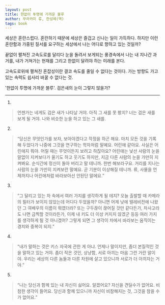 ```yaml
---
layout: post
title: 한없이 투명에 가까운 블루
author: 무라카미 류, 한성례(역)
tags: book
---
```


세상은 혼란스럽다. 혼란하기 때문에 세상은 즐겁고 신나는 일이 가득하다. 하지만 이런 혼란함과 가중된 질서를 요구하는 세상에서 나는 어디로 향하고 있는 것일까?

끝없이 펼쳐진 고속도로를 달리다 눈을 돌려서 보게되는 풍경속에서 나는 내 지나간 과거를, 내가 거쳐가는 현재를 그리고 한없이 달려야 하는 미래를 본다.

고속도로위에 펼쳐진 혼잡성이란 결코 속도를 줄일 수 없다는 것이다. 가는 방향도 가고 있는 속력도 쉽사리 바꿀 수 없다는 것.

'한없이 투명에 가까운 블루'. 검은새의 눈이 그렇지 않을가?

- - -

1. 
> 언젠가는 네게도 검은 새가 나타날 거야. 아직 그 새를 못 봤지? 너는 검은 새를 보게 될 거야. 나와 비슷한 눈을 하고 있는 그 새를.

2. 
> “당신은 무엇인가를 보자, 보아야겠다고 작정을 하곤 해요. 마치 모든 것을 기록해 두었다가 나중에 그것을 연구하는 학자처럼 말예요. 어린애 같아요. 사실은 어린애지 뭐야. 어릴 때는 무엇이든지 보려고 하잖아요? 어린애는 낯선 사람의 눈을 말없이 지켜보다가 울기도 하고 웃기도 하지만, 지금 다른 사람의 눈을 가만히 지켜봐요. 순식간에 정신이 돌아 버리고 말 테니까. 한번 해보라구요. 거리를 지나는 사람의 눈을 가만히 지켜보란 말예요. 곧 기분이 이상해질 테니까. 류, 사물을 언제까지나 어린애처럼 바라보아선 안된단 말에요.”

3. 
> “그 달리고 있는 차 속에서 여러 가지를 생각하게 될 테지? 오늘 출발할 때 카메라의 필터가 보이지 않았는데 어디다 두었을까? 아니면 어제 낮에 텔레비전에 나왔던 그 여배우의 이름이 뭐였더라? 또는 구두끊이 끊어질 것만 같다든가, 차사고라도 나면 금찍할 것이라든가, 이제 내 키도 더 이상 커지지 않겠군 등등 여러 가지를 생각하게 될 것 아니겠어? 그렇게 되면 그 생각이 차에서 바라보는 움직이는 경치와 중복이 되지.”
 
4. 
> “내가 말하는 것은 키스 자국에 관한 게 아냐. 언제나 말이지만, 좀더 본질적인 것을 말하고 있는 거야. 좀더 작은 것인, 상냥함, 서로 아끼는 마음 그런 거란 말이야. 우리는 세상의 다른 놈들과 다른 차원에 살고 있으니까 서로가 더 아끼자는 거야.”
 
5. 
> “나는 당신과 함께 있는 내 자신이 싫어요. 알겠어요? 자신을 견딜수가 없어요. 비참한 생각이 들어요. 당신과 함께 있으니까 자신이 비참해지는 것, 그것을 참을 수가 없어요.”